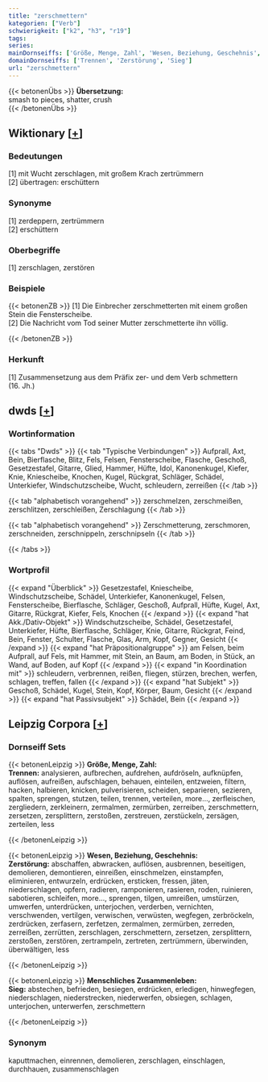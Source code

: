 ```yaml
---
title: "zerschmettern"
kategorien: ["Verb"]
schwierigkeit: ["k2", "h3", "r19"]
tags:
series:
mainDornseiffs: ['Größe, Menge, Zahl', 'Wesen, Beziehung, Geschehnis', 'Menschliches Zusammenleben']
domainDornseiffs: ['Trennen', 'Zerstörung', 'Sieg']
url: "zerschmettern"
---
```


{{< betonenÜbs >}}
**Übersetzung:**  
smash to pieces, shatter, crush  
{{< /betonenÜbs >}}

## Wiktionary [[+](https://de.wiktionary.org/wiki/zerschmettern)]

### Bedeutungen
[1] mit Wucht zerschlagen, mit großem Krach zertrümmern  
[2] übertragen: erschüttern  

### Synonyme
[1] zerdeppern, zertrümmern  
[2] erschüttern  

### Oberbegriffe
[1] zerschlagen, zerstören  

### Beispiele
{{< betonenZB >}}
[1] Die Einbrecher zerschmetterten mit einem großen Stein die Fensterscheibe.  
[2] Die Nachricht vom Tod seiner Mutter zerschmetterte ihn völlig.  

{{< /betonenZB >}}
### Herkunft
[1] Zusammensetzung aus dem Präfix zer- und dem Verb schmettern (16. Jh.)  



## dwds [[+](https://www.dwds.de/wb/zerschmettern)]

### Wortinformation
{{< tabs "Dwds" >}}
{{< tab "Typische Verbindungen" >}}
Aufprall, Axt, Bein, Bierflasche, Blitz, Fels, Felsen, Fensterscheibe, Flasche, Geschoß, Gesetzestafel, Gitarre, Glied, Hammer, Hüfte, Idol, Kanonenkugel, Kiefer, Knie, Kniescheibe, Knochen, Kugel, Rückgrat, Schläger, Schädel, Unterkiefer, Windschutzscheibe, Wucht, schleudern, zerreißen
{{< /tab >}}

{{< tab "alphabetisch vorangehend" >}}
zerschmelzen, zerschmeißen, zerschlitzen, zerschleißen, Zerschlagung
{{< /tab >}}

{{< tab "alphabetisch vorangehend" >}}
Zerschmetterung, zerschmoren, zerschneiden, zerschnippeln, zerschnipseln
{{< /tab >}}

{{< /tabs >}}

### Wortprofil
{{< expand "Überblick" >}} Gesetzestafel, Kniescheibe, Windschutzscheibe, Schädel, Unterkiefer, Kanonenkugel, Felsen, Fensterscheibe, Bierflasche, Schläger, Geschoß, Aufprall, Hüfte, Kugel, Axt, Gitarre, Rückgrat, Kiefer, Fels, Knochen {{< /expand >}}
{{< expand "hat Akk./Dativ-Objekt" >}} Windschutzscheibe, Schädel, Gesetzestafel, Unterkiefer, Hüfte, Bierflasche, Schläger, Knie, Gitarre, Rückgrat, Feind, Bein, Fenster, Schulter, Flasche, Glas, Arm, Kopf, Gegner, Gesicht {{< /expand >}}
{{< expand "hat Präpositionalgruppe" >}} am Felsen, beim Aufprall, auf Fels, mit Hammer, mit Stein, an Baum, am Boden, in Stück, an Wand, auf Boden, auf Kopf {{< /expand >}}
{{< expand "in Koordination mit" >}} schleudern, verbrennen, reißen, fliegen, stürzen, brechen, werfen, schlagen, treffen, fallen {{< /expand >}}
{{< expand "hat Subjekt" >}} Geschoß, Schädel, Kugel, Stein, Kopf, Körper, Baum, Gesicht {{< /expand >}}
{{< expand "hat Passivsubjekt" >}} Schädel, Bein {{< /expand >}}

## Leipzig Corpora [[+](https://corpora.uni-leipzig.de/en/res?word=zerschmettern&corpusId=deu_newscrawl-public_2018)]

### Dornseiff Sets
{{< betonenLeipzig >}}
**Größe, Menge, Zahl:**  
**Trennen:** analysieren, aufbrechen, aufdrehen, aufdröseln, aufknüpfen, auflösen, aufreißen, aufschlagen, behauen, einteilen, entzweien, filtern, hacken, halbieren, knicken, pulverisieren, scheiden, separieren, sezieren, spalten, sprengen, stutzen, teilen, trennen, verteilen, more..., zerfleischen, zergliedern, zerkleinern, zermalmen, zermürben, zerreiben, zerschmettern, zersetzen, zersplittern, zerstoßen, zerstreuen, zerstückeln, zersägen, zerteilen, less  

{{< /betonenLeipzig >}}


{{< betonenLeipzig >}}
**Wesen, Beziehung, Geschehnis:**  
**Zerstörung:** abschaffen, abwracken, auflösen, ausbrennen, beseitigen, demolieren, demontieren, einreißen, einschmelzen, einstampfen, eliminieren, entwurzeln, erdrücken, ersticken, fressen, jäten, niederschlagen, opfern, radieren, ramponieren, rasieren, roden, ruinieren, sabotieren, schleifen, more..., sprengen, tilgen, umreißen, umstürzen, umwerfen, unterdrücken, unterjochen, verderben, vernichten, verschwenden, vertilgen, verwischen, verwüsten, wegfegen, zerbröckeln, zerdrücken, zerfasern, zerfetzen, zermalmen, zermürben, zerreden, zerreißen, zerrütten, zerschlagen, zerschmettern, zersetzen, zersplittern, zerstoßen, zerstören, zertrampeln, zertreten, zertrümmern, überwinden, überwältigen, less  

{{< /betonenLeipzig >}}


{{< betonenLeipzig >}}
**Menschliches Zusammenleben:**  
**Sieg:** abstechen, befrieden, besiegen, erdrücken, erledigen, hinwegfegen, niederschlagen, niederstrecken, niederwerfen, obsiegen, schlagen, unterjochen, unterwerfen, zerschmettern  

{{< /betonenLeipzig >}}

### Synonym
kaputtmachen, einrennen, demolieren, zerschlagen, einschlagen, durchhauen, zusammenschlagen

